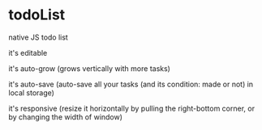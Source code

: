 # todoList

native JS todo list

it's editable

it's auto-grow (grows vertically with more tasks)

it's auto-save (auto-save all your tasks (and its condition: made or not) in local storage)

it's responsive (resize it horizontally by pulling the right-bottom corner, or by changing the width of window)
